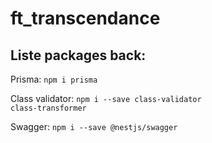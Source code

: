 # ft_transcendance

## Liste packages back:
Prisma:
<code>npm i prisma</code>

Class validator:
<code>npm i --save class-validator class-transformer</code>

Swagger:
<code>npm i --save @nestjs/swagger</code> 
